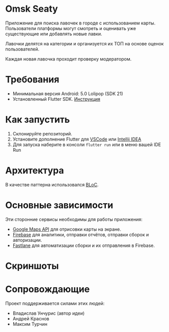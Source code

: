 # Omsk Seaty
Приложение для поиска лавочек в городе с использованием карты. Пользователи платформы могут смотреть и оценивать уже существующие или добавлять новые лавки.

Лавочки делятся на категории и организуется их ТОП на основе оценок пользователей.

Каждая новая лавочка проходит проверку модератором.

# Требования
- Минимальная версия Android: 5.0 Lolipop (SDK 21)
- Установленный Flutter SDK. [Инструкция](https://flutter.dev/docs/get-started/install)

# Как запустить
1. Склонируйте репозиторий.
2. Установите дополнение Flutter для [VSCode](https://marketplace.visualstudio.com/items?itemName=Dart-Code.flutter) или [Intellij IDEA](https://plugins.jetbrains.com/plugin/9212-flutter)
3. Для запуска наберите в консоли ```flutter run``` или в меню вашей IDE Run

# Архитектура
В качестве паттерна использовался [BLoC](https://bloclibrary.dev).

# Основные зависимости
Эти сторонние сервисы необходимы для работы приложения:

- [Google Maps API](https://developers.google.com/maps/documentation) для отрисовки карты на экране.
- [Firebase](https://firebase.google.com) для аналитики, отправки отчётов, отправки сборок и авторизации.
- [Fastlane](https://fastlane.tools/) для автоматизации сборки и их отправления в Firebase. 

# Скриншоты

# Сопровождающие
Проект поддерживается силами этих людей:
- Владислав Унчурис (автор идеи)
- Андрей Краснов
- Максим Турчин
